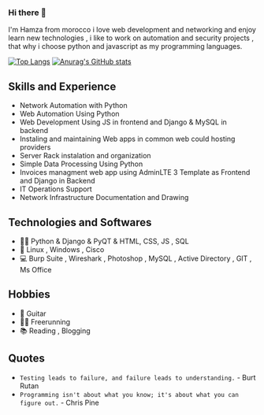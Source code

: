 ### Hi there 👋

I'm Hamza from morocco i love web development and networking and enjoy learn new technologies , i like to work on automation and security projects , that why i choose python and javascript as my programming languages.

[![Top Langs](https://github-readme-stats.vercel.app/api/top-langs/?username=HamzaOPLEX&hide=jinja,shell,javascript,scss&theme=tokyonight)](https://github.com/HamzaOPLEX)
[![Anurag's GitHub stats](https://github-readme-stats.vercel.app/api?username=HamzaOPLEX&theme=tokyonight&show_icons=true)](https://github.com/HamzaOPLEX)

## Skills and Experience

* Network Automation with Python
* Web Automation Using Python
* Web Development Using JS in frontend and Django & MySQL in backend
* Instaling and maintaining Web apps in common web could hosting providers
* Server Rack instalation and organization
* Simple Data Processing Using Python
* Invoices managment web app using AdminLTE 3 Template as Frontend and Django in Backend
* IT Operations Support
* Network Infrastructure Documentation and Drawing


## Technologies and Softwares
* 👨‍💻 Python & Django & PyQT & HTML, CSS, JS , SQL
* 🌌 Linux , Windows , Cisco
* 💻 Burp Suite , Wireshark , Photoshop , MySQL , Active Directory , GIT , Ms Office


## Hobbies
* 🎼 Guitar
* 🤸‍♂️ Freerunning
* 📚 Reading , Blogging

## Quotes

* `Testing leads to failure, and failure leads to understanding.` - Burt Rutan
* `Programming isn't about what you know; it's about what you can figure out.` - Chris Pine

